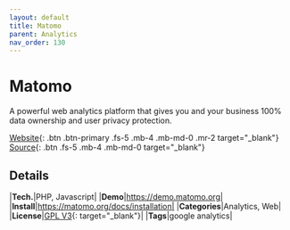```yaml
---
layout: default
title: Matomo
parent: Analytics
nav_order: 130
---
```


# Matomo

A powerful web analytics platform that gives you and your business 100% data ownership and user privacy protection.

[Website](https://matomo.org){: .btn .btn-primary .fs-5 .mb-4 .mb-md-0 .mr-2 target="_blank"}
[Source](https://github.com/Matomo-org/matomo){: .btn .fs-5 .mb-4 .mb-md-0 target="_blank"}

## Details

|**Tech.**|PHP, Javascript|
|**Demo**|https://demo.matomo.org|
|**Install**|https://matomo.org/docs/installation|
|**Categories**|Analytics, Web|
|**License**|[GPL V3](https://choosealicense.com/licenses/gpl-3.0/){: target="_blank"}|
|**Tags**|google analytics|
